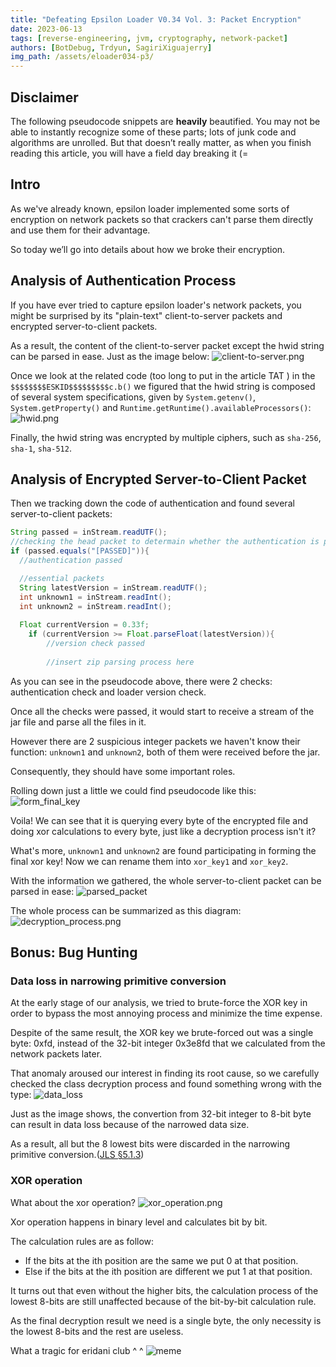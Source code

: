```yaml
---
title: "Defeating Epsilon Loader V0.34 Vol. 3: Packet Encryption"
date: 2023-06-13
tags: [reverse-engineering, jvm, cryptography, network-packet]
authors: [BotDebug, Trdyun, SagiriXiguajerry]
img_path: /assets/eloader034-p3/
---
```


## Disclaimer

The following pseudocode snippets are **heavily** beautified. You may not be able to instantly recognize some of these parts; lots of junk code and algorithms are unrolled. But that doesn’t really matter, as when you finish reading this article, you will have a field day breaking it (=

## Intro

As we've already known, epsilon loader implemented some sorts of encryption on network packets so that crackers can't parse them directly and use them for their advantage.

So today we’ll go into details about how we broke their encryption.

## Analysis of Authentication Process

If you have ever tried to capture epsilon loader's network packets, you might be surprised by its "plain-text" client-to-server packets and encrypted server-to-client packets.

As a result, the content of the client-to-server packet except the hwid string can be parsed in ease. Just as the image below:
![client-to-server.png](client-to-server.png)

Once we look at the related code (too long to put in the article TAT ) in the `$$$$$$$$ESKID$$$$$$$$$c.b()` we figured that the hwid string is composed of several system specifications, given by `System.getenv()`, `System.getProperty()` and `Runtime.getRuntime().availableProcessors()`:
![hwid.png](hwid.png)

Finally, the hwid string was encrypted by multiple ciphers, such as `sha-256`, `sha-1`, `sha-512`.

## Analysis of Encrypted Server-to-Client Packet

Then we tracking down the code of authentication and found several server-to-client packets:

```java
String passed = inStream.readUTF();
//checking the head packet to determain whether the authentication is passed
if (passed.equals("[PASSED]")){
  //authentication passed

  //essential packets
  String latestVersion = inStream.readUTF();
  int unknown1 = inStream.readInt();
  int unknown2 = inStream.readInt();
  
  Float currentVersion = 0.33f;
    if (currentVersion >= Float.parseFloat(latestVersion)){
        //version check passed
        
        //insert zip parsing process here
```

As you can see in the pseudocode above, there were 2 checks: authentication check and loader version check.

Once all the checks were passed, it would start to receive a stream of the jar file and parse all the files in it.

However there are 2 suspicious integer packets we haven't know their function: `unknown1` and `unknown2`, both of them were received before the jar.

Consequently, they should have some important roles.

Rolling down just a little we could find pseudocode like this:
![form_final_key](form_final_key.png)

Voila! We can see that it is querying every byte of the encrypted file and doing xor calculations to every byte, just like a decryption process isn't it?

What's more, `unknown1` and `unknown2` are found participating in forming the final xor key! Now we can rename them into `xor_key1` and `xor_key2`.

With the information we gathered, the whole server-to-client packet can be parsed in ease:
![parsed_packet](parsed_packet.png)

The whole process can be summarized as this diagram:
![decryption_process.png](decryption_process.png)

## Bonus: Bug Hunting

### Data loss in narrowing primitive conversion

At the early stage of our analysis, we tried to brute-force the XOR key in order to bypass the most annoying process and minimize the time expense.

Despite of the same result, the XOR key we brute-forced out was a single byte: 0xfd, instead of the 32-bit integer 0x3e8fd that we calculated from the network packets later.

That anomaly aroused our interest in finding its root cause, so we carefully checked the class decryption process and found something wrong with the type:
![data_loss](data_loss.png)

Just as the image shows, the convertion from 32-bit integer to 8-bit byte can result in data loss because of the narrowed data size.

As a result, all but the 8 lowest bits were discarded in the narrowing primitive conversion.([JLS §5.1.3](https://docs.oracle.com/javase/specs/jls/se20/html/jls-5.html#jls-5.1.3))

### XOR operation

What about the xor operation?
![xor_operation.png](xor_operation.png)

Xor operation happens in binary level and calculates bit by bit.

The calculation rules are as follow:

* If the bits at the ith position are the same we put 0 at that position.
* Else if the bits at the ith position are different we put 1 at that position.

It turns out that even without the higher bits, the calculation process of the lowest 8-bits are still unaffected because of the bit-by-bit calculation rule.

As the final decryption result we need is a single byte, the only necessity is the lowest 8-bits and the rest are useless.

What a tragic for eridani club  ^ ^
![meme](meme.jpg)
